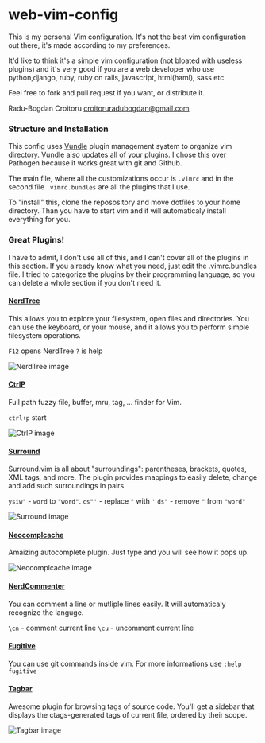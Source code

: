web-vim-config
========

This is my personal Vim configuration. It's not the best vim configuration out there, it's made according to my preferences.

It'd  like to think it's a simple vim configuration (not bloated with useless plugins) and it's very good if you are a web developer who use python,django, ruby,  ruby on rails, javascript, html(haml), sass etc.

Feel free to fork and pull request if you want, or distribute it.

Radu-Bogdan Croitoru <croitoruradubogdan@gmail.com>

### Structure and Installation

This config uses [Vundle](https://github.com/gmarik/vundle) plugin management system to organize vim directory.
Vundle also updates all of your plugins. I chose this over Pathogen because it works great with git and Github.

The main file, where all the customizations occur is ```.vimrc``` and in the second file ```.vimrc.bundles``` are all the plugins that I use.

To "install" this, clone the reposository and move dotfiles to your home directory. Than you have to start vim and it will automaticaly install everything
for you.

### Great Plugins!

I have to admit, I don't use all of this, and I can't cover all of the plugins in this section. If you already know what you need, just edit
the .vimrc.bundles file. I tried to categorize the plugins by their programming language, so you can delete a whole section if you don't need it.

#### [NerdTree](https://github.com/scrooloose/nerdtree)

This allows you to explore your filesystem, open files and directories. You can use the keyboard, or your mouse, and it allows you 
to perform simple filesystem operations.

```F12``` opens NerdTree
```?``` is help

![NerdTree image][nerdtree-img]

#### [CtrlP](https://github.com/kien/ctrlp.vim)

Full path fuzzy file, buffer, mru, tag, ... finder for Vim.

```ctrl+p``` start

![CtrlP image][ctrlp-img]

#### [Surround](https://github.com/tpope/vim-surround)

Surround.vim is all about "surroundings": parentheses, brackets, quotes, XML tags, and more. The plugin provides mappings to easily delete, change and add such surroundings in pairs.

```ysiw"``` - ```word``` to ```"word"```.
```cs"'```  - replace ```"``` with ```'```
```ds"``` - remove ```"``` from ```"word"```

![Surround image][surround-img]

#### [Neocomplcache](https://github.com/Shougo/neocomplcache.vim)

Amaizing autocomplete plugin. Just type and you will see how it pops up.

![Neocomplcache image][neo-img]

#### [NerdCommenter](https://github.com/scrooloose/nerdcommenter)

You can comment a line or mutliple lines easily. It will automaticaly recognize the languge.

```\cn``` - comment current line
```\cu``` - uncomment current line

#### [Fugitive](https://github.com/tpope/vim-fugitive)

You can use git commands inside vim. For more informations
use ```:help fugitive```

#### [Tagbar](https://github.com/majutsushi/tagbar)

Awesome plugin for browsing tags of source code. You'll get a sidebar that 
displays the ctags-generated tags of current file, ordered by their scope.

![Tagbar image][tag-img]

[nerdtree-img]:http://imgur.com/DEsx860
[ctrlp-img]:http://imgur.com/J6xqKs1
[surround-img]:http://i.imgur.com/Y0KTPCl.gif
[neo-img]:http://imgur.com/FTMMsKq
[tag-img]:http://imgur.com/APEacil

